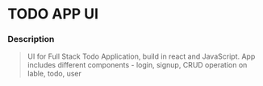 # TODO APP UI

<!-- Desctiption -->

### Description
> UI for Full Stack Todo Application, build in react and JavaScript. App includes different components - login, signup, CRUD operation on lable, todo, user